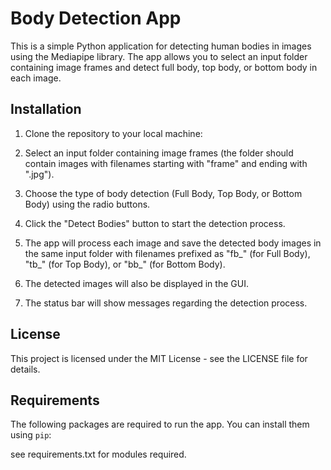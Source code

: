 # Body Detection App

This is a simple Python application for detecting human bodies in images using the Mediapipe library. The app allows you to select an input folder containing image frames and detect full body, top body, or bottom body in each image.

## Installation

1. Clone the repository to your local machine:

2. Select an input folder containing image frames (the folder should contain images with filenames starting with "frame" and ending with ".jpg").

3. Choose the type of body detection (Full Body, Top Body, or Bottom Body) using the radio buttons.

4. Click the "Detect Bodies" button to start the detection process.

5. The app will process each image and save the detected body images in the same input folder with filenames prefixed as "fb_" (for Full Body), "tb_" (for Top Body), or "bb_" (for Bottom Body).

6. The detected images will also be displayed in the GUI.

7. The status bar will show messages regarding the detection process.

## License

This project is licensed under the MIT License - see the LICENSE file for details.

## Requirements

The following packages are required to run the app. You can install them using `pip`:

see requirements.txt for modules required.


